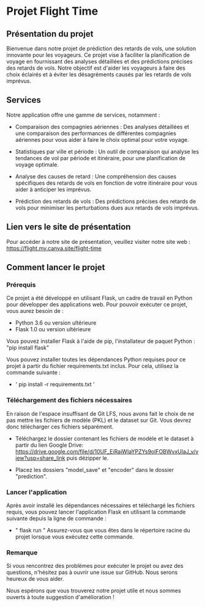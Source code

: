 # Projet Flight Time

## Présentation du projet
Bienvenue dans notre projet de prédiction des retards de vols, une solution innovante pour les voyageurs. Ce projet vise à faciliter la planification de voyage en fournissant des analyses détaillées et des prédictions précises des retards de vols. Notre objectif est d'aider les voyageurs à faire des choix éclairés et à éviter les désagréments causés par les retards de vols imprévus.

## Services

Notre application offre une gamme de services, notamment :

- Comparaison des compagnies aériennes : Des analyses détaillées et une comparaison des performances de différentes compagnies aériennes pour vous aider à faire le choix optimal pour votre voyage.

- Statistiques par ville et période : Un outil de comparaison qui analyse les tendances de vol par période et itinéraire, pour une planification de voyage optimale.

- Analyse des causes de retard : Une compréhension des causes spécifiques des retards de vols en fonction de votre itinéraire pour vous aider à anticiper les imprévus.

- Prédiction des retards de vols : Des prédictions précises des retards de vols pour minimiser les perturbations dues aux retards de vols imprévus.

## Lien vers le site de présentation
Pour accéder à notre site de présentation, veuillez visiter notre site web : https://flight.my.canva.site/flight-time



## Comment lancer le projet

### Prérequis
Ce projet a été développé en utilisant Flask, un cadre de travail en Python pour développer des applications web. Pour pouvoir exécuter ce projet, vous aurez besoin de :

- Python 3.6 ou version ultérieure
- Flask 1.0 ou version ultérieure

Vous pouvez installer Flask à l'aide de pip, l'installateur de paquet Python :
 "pip install flask"
 
 Vous pouvez installer toutes les dépendances Python requises pour ce projet à partir du fichier requirements.txt inclus. Pour cela, utilisez la commande suivante :

 - ' pip install -r requirements.txt ' 
 
### Téléchargement des fichiers nécessaires

En raison de l'espace insuffisant de Git LFS, nous avons fait le choix de ne pas mettre les fichiers de modèle (PKL) et le dataset sur Git. Vous devrez donc télécharger ces fichiers séparément.

- Téléchargez le dossier contenant les fichiers de modèle et le dataset à partir du lien  Google Drive: https://drive.google.com/file/d/10UF_EiRaiWIaYPZYs9olFOBWvxUlaJ_v/view?usp=share_link  puis dézipper le.

- Placez les dossiers  "model_save" et "encoder"  dans le dossier "prediction".

### Lancer l'application
Après avoir installé les dépendances nécessaires et téléchargé les fichiers requis, vous pouvez lancer l'application Flask en utilisant la commande suivante depuis la ligne de commande :

- " flask run " 
Assurez-vous que vous êtes dans le répertoire racine du projet lorsque vous exécutez cette commande.

### Remarque
Si vous rencontrez des problèmes pour exécuter le projet ou avez des questions, n'hésitez pas à ouvrir une issue sur GitHub. Nous serons heureux de vous aider.

Nous espérons que vous trouverez notre projet utile et nous sommes ouverts à toute suggestion d'amélioration !
